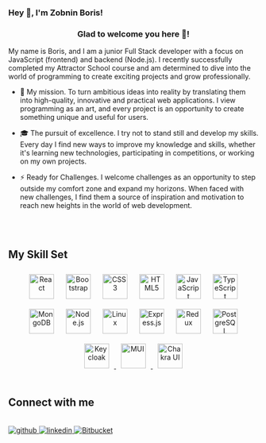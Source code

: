 ### Hey 👋, I'm Zobnin Boris!  
<div align="right">
</div>  
  

### <div align="center">Glad to welcome you here 👋!</div>  
  

My name is Boris, and I am a junior Full Stack developer with a focus on JavaScript (frontend) and backend (Node.js).
I recently successfully completed my Attractor School course and am determined to dive into the world of programming to create exciting projects and grow professionally.  
  

- 🚀 My mission.
To turn ambitious ideas into reality by translating them into high-quality, innovative and practical web applications. I view programming as an art, and every project is an opportunity to create something unique and useful for users.  
  

- 🎓 The pursuit of excellence.
I try not to stand still and develop my skills. Every day I find new ways to improve my knowledge and skills, whether it's learning new technologies, participating in competitions, or working on my own projects.  
  

- ⚡ Ready for Challenges.
I welcome challenges as an opportunity to step outside my comfort zone and expand my horizons. When faced with new challenges, I find them a source of inspiration and motivation to reach new heights in the world of web development.    

<br/>  

</td></tr></table>  
<br/>  

## My Skill Set  


<div align="center">  
<a href="https://reactjs.org/" target="_blank"><img style="margin: 10px" src="https://profilinator.rishav.dev/skills-assets/react-original-wordmark.svg" alt="React" height="50" /></a>  
<a href="https://getbootstrap.com/docs/3.4/javascript/" target="_blank"><img style="margin: 10px" src="https://profilinator.rishav.dev/skills-assets/bootstrap-plain.svg" alt="Bootstrap" height="50" /></a>  
<a href="https://www.w3schools.com/css/" target="_blank"><img style="margin: 10px" src="https://profilinator.rishav.dev/skills-assets/css3-original-wordmark.svg" alt="CSS3" height="50" /></a>  
<a href="https://en.wikipedia.org/wiki/HTML5" target="_blank"><img style="margin: 10px" src="https://profilinator.rishav.dev/skills-assets/html5-original-wordmark.svg" alt="HTML5" height="50" /></a>
<a href="https://www.javascript.com/" target="_blank"><img style="margin: 10px" src="https://profilinator.rishav.dev/skills-assets/javascript-original.svg" alt="JavaScript" height="50" /></a>  
<a href="https://www.typescriptlang.org/" target="_blank"><img style="margin: 10px" src="https://profilinator.rishav.dev/skills-assets/typescript-original.svg" alt="TypeScript" height="50" /></a>
<a href="https://www.mongodb.com/" target="_blank"><img style="margin: 10px" src="https://profilinator.rishav.dev/skills-assets/mongodb-original-wordmark.svg" alt="MongoDB" height="50" /></a>  
<a href="https://nodejs.org/" target="_blank"><img style="margin: 10px" src="https://profilinator.rishav.dev/skills-assets/nodejs-original-wordmark.svg" alt="Node.js" height="50" /></a>  
<a href="https://www.linux.org/" target="_blank"><img style="margin: 10px" src="https://profilinator.rishav.dev/skills-assets/linux-original.svg" alt="Linux" height="50" /></a>
<a href="https://expressjs.com/" target="_blank"><img style="margin: 10px" src="https://profilinator.rishav.dev/skills-assets/express-original-wordmark.svg" alt="Express.js" height="50" /></a>
<a href="https://redux.js.org/" target="_blank"><img style="margin: 10px" src="https://profilinator.rishav.dev/skills-assets/redux-original.svg" alt="Redux" height="50" /></a>
  <a href="https://www.postgresql.org/" target="_blank">
  <img style="margin: 10px" src="https://profilinator.rishav.dev/skills-assets/postgresql-original-wordmark.svg" alt="PostgreSQL" height="50" />
</a>

<a href="https://www.keycloak.org/" target="_blank">
  <img style="margin: 10px" src="https://avatars.githubusercontent.com/u/37816257?s=200&v=4" alt="Keycloak" height="50" />
</a>

<a href="https://mui.com/" target="_blank">
  <img style="margin: 10px" src="https://mui.com/static/logo.png" alt="MUI" height="50" />
</a>

<a href="https://chakra-ui.com/" target="_blank">
  <img style="margin: 10px" src="https://chakra-ui.com/favicon.ico" alt="Chakra UI" height="50" />
</a>

</div>

<br/>  


## Connect with me  

</td></tr></table>  
<br/>  
<div align="start">
<a href="https://github.com/BorisZo" target="_blank">
<img src=https://img.shields.io/badge/github-%2324292e.svg?&style=for-the-badge&logo=github&logoColor=white alt=github style="margin-bottom: 5px;" />
</a>

<a href="https://www.linkedin.com/in/boris-zobnin-1a47a82b3/" target="_blank">
<img src=https://img.shields.io/badge/linkedin-%231E77B5.svg?&style=for-the-badge&logo=linkedin&logoColor=white alt=linkedin style="margin-bottom: 5px;" />
</a>

<a href="https://bitbucket.org/boris-workspace/workspace/repositories/" target="_blank">
  <img src="https://img.shields.io/badge/bitbucket-%230047B3.svg?&style=for-the-badge&logo=bitbucket&logoColor=white" alt="Bitbucket" style="margin-bottom: 5px;" />
</a>

<br/>  

